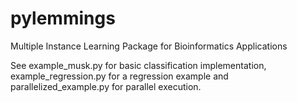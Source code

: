 # pylemmings
Multiple Instance Learning Package for Bioinformatics Applications

See example_musk.py for basic classification implementation, example_regression.py for a regression example and parallelized_example.py for parallel execution.

